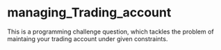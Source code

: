 # managing_Trading_account
This is a programming challenge question, which tackles the problem of maintaing your trading account under given constraints.
